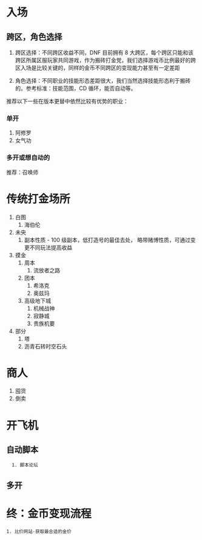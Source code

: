 # 入场

## 跨区，角色选择

1. 跨区选择：不同跨区收益不同，DNF 目前拥有 8 大跨区，每个跨区只能和该跨区所属区服玩家共同游戏，作为搬砖打金党，我们选择游戏币比例最好的跨区入场是比较关键的，同样的金币不同跨区的变现能力甚至有一定差距

2. 角色选择：不同职业的技能形态差距很大，我们当然选择技能形态利于搬砖的。参考标准：技能范围，CD 循环，能否自动等。

推荐以下一些在版本更替中依然比较有优势的职业：

### 单开

1. 阿修罗
2. 女气功

### 多开或想自动的

推荐：召唤师

# 传统打金场所

1.  白图
    1. 海伯伦
2.  未央
    1. 副本性质 - 100 级副本，低打造号的最佳去处， 略带赌博性质，可通过变更不同玩法提高收益
3.  摸金
    1. 周本
       1. 流放者之路
    2. 团本
       1. 希洛克
       2. 奥兹玛
    3. 高级地下城
       1. 机械战神
       2. 寂静城
       3. 贵族机要
 4. 部分
    1. 塔
    2. 沥青石转时空石头
# 商人

1.  囤货
2.  倒卖

# 开飞机

## 自动脚本

      1. 脚本论坛

## 多开

# 终：金币变现流程

    1. 比价网站-获取最合适的金价

